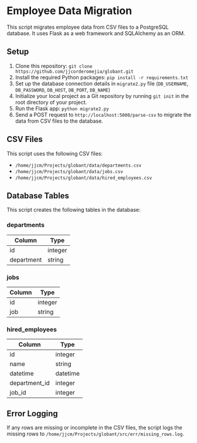 # Employee Data Migration

This script migrates employee data from CSV files to a PostgreSQL database. It uses Flask as a web framework and SQLAlchemy as an ORM.

## Setup

1. Clone this repository: `git clone https://github.com/jjcorderomejia/globant.git`
2. Install the required Python packages: `pip install -r requirements.txt`
3. Set up the database connection details in `migrate2.py` file (`DB_USERNAME`, `DB_PASSWORD`, `DB_HOST`, `DB_PORT`, `DB_NAME`)
4. Initialize your local project as a Git repository by running `git init` in the root directory of your project.
5. Run the Flask app: `python migrate2.py`
6. Send a POST request to `http://localhost:5000/parse-csv` to migrate the data from CSV files to the database.

## CSV Files

This script uses the following CSV files:

- `/home/jjcm/Projects/globant/data/departments.csv`
- `/home/jjcm/Projects/globant/data/jobs.csv`
- `/home/jjcm/Projects/globant/data/hired_employees.csv`

## Database Tables

This script creates the following tables in the database:

### departments

| Column         | Type    |
|----------------|---------|
| id             | integer |
| department     | string  |

### jobs

| Column         | Type    |
|----------------|---------|
| id             | integer |
| job            | string  |

### hired_employees

| Column         | Type     |
|----------------|----------|
| id             | integer  |
| name           | string   |
| datetime       | datetime |
| department_id  | integer  |
| job_id         | integer  |

## Error Logging

If any rows are missing or incomplete in the CSV files, the script logs the missing rows to `/home/jjcm/Projects/globant/src/err/missing_rows.log`.
